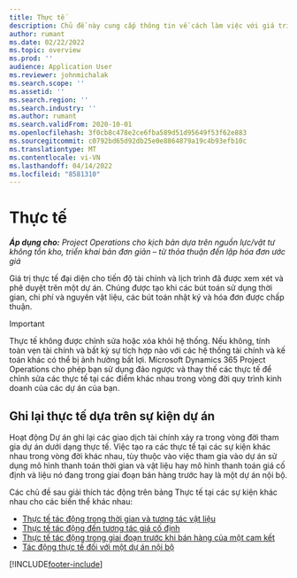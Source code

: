 ```yaml
---
title: Thực tế
description: Chủ đề này cung cấp thông tin về cách làm việc với giá trị thực tế trong Microsoft Dynamics 365 Project Operations.
author: rumant
ms.date: 02/22/2022
ms.topic: overview
ms.prod: ''
audience: Application User
ms.reviewer: johnmichalak
ms.search.scope: ''
ms.assetid: ''
ms.search.region: ''
ms.search.industry: ''
ms.author: rumant
ms.search.validFrom: 2020-10-01
ms.openlocfilehash: 3f0cb8c478e2ce6fba589d51d95649f53f62e883
ms.sourcegitcommit: c0792bd65d92db25e0e8864879a19c4b93efb10c
ms.translationtype: MT
ms.contentlocale: vi-VN
ms.lasthandoff: 04/14/2022
ms.locfileid: "8581310"
---
```

# <a name="actuals"></a>Thực tế

_**Áp dụng cho:** Project Operations cho kịch bản dựa trên nguồn lực/vật tư không tồn kho, triển khai bản đơn giản – từ thỏa thuận đến lập hóa đơn ước giá_

Giá trị thực tế đại diện cho tiến độ tài chính và lịch trình đã được xem xét và phê duyệt trên một dự án. Chúng được tạo khi các bút toán sử dụng thời gian, chi phí và nguyên vật liệu, các bút toán nhật ký và hóa đơn được chấp thuận.

> [!IMPORTANT]
> Thực tế không được chỉnh sửa hoặc xóa khỏi hệ thống. Nếu không, tính toàn vẹn tài chính và bất kỳ sự tích hợp nào với các hệ thống tài chính và kế toán khác có thể bị ảnh hưởng bất lợi. Microsoft Dynamics 365 Project Operations cho phép bạn sử dụng đảo ngược và thay thế các thực tế để chỉnh sửa các thực tế tại các điểm khác nhau trong vòng đời quy trình kinh doanh của các dự án của bạn.

## <a name="recording-actuals-based-on-project-events"></a>Ghi lại thực tế dựa trên sự kiện dự án

Hoạt động Dự án ghi lại các giao dịch tài chính xảy ra trong vòng đời tham gia dự án dưới dạng thực tế. Việc tạo ra các thực tế tại các sự kiện khác nhau trong vòng đời khác nhau, tùy thuộc vào việc tham gia vào dự án sử dụng mô hình thanh toán thời gian và vật liệu hay mô hình thanh toán giá cố định và liệu nó đang trong giai đoạn bán hàng trước hay là một dự án nội bộ.

Các chủ đề sau giải thích tác động trên bảng Thực tế tại các sự kiện khác nhau cho các biến thể khác nhau:

- [Thực tế tác động trong thời gian và tương tác vật liệu](ActualsonTM.md)
- [Thực tế tác động đến tương tác giá cố định](ActualonFP.md)
- [Thực tế tác động trong giai đoạn trước khi bán hàng của một cam kết](ActualonPreSales.md)
- [Tác động thực tế đối với một dự án nội bộ](ActualonInternal.md)

[!INCLUDE[footer-include](../includes/footer-banner.md)]
